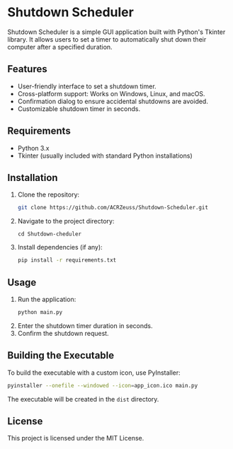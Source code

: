
# Shutdown Scheduler

Shutdown Scheduler is a simple GUI application built with Python's Tkinter library. It allows users to set a timer to automatically shut down their computer after a specified duration.

## Features
- User-friendly interface to set a shutdown timer.
- Cross-platform support: Works on Windows, Linux, and macOS.
- Confirmation dialog to ensure accidental shutdowns are avoided.
- Customizable shutdown timer in seconds.

## Requirements
- Python 3.x
- Tkinter (usually included with standard Python installations)

## Installation
1. Clone the repository:
   ```sh
   git clone https://github.com/ACRZeuss/Shutdown-Scheduler.git
   ```
2. Navigate to the project directory:
   ```shs
   cd Shutdown-cheduler
   ```
3. Install dependencies (if any):
   ```sh
   pip install -r requirements.txt
   ```

## Usage
1. Run the application:
   ```sh
   python main.py
   ```
2. Enter the shutdown timer duration in seconds.
3. Confirm the shutdown request.

## Building the Executable
To build the executable with a custom icon, use PyInstaller:
```sh
pyinstaller --onefile --windowed --icon=app_icon.ico main.py
```

The executable will be created in the `dist` directory.

## License
This project is licensed under the MIT License.
